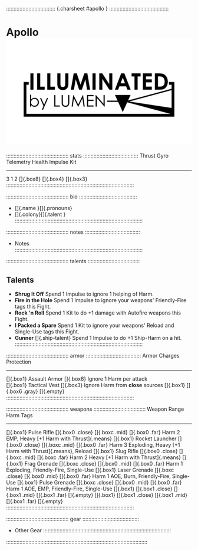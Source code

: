 ::::::::::::::::::::::::::::::::: {.charsheet #apollo } ::::::::::::::::::::::::::::::::::::::::
# Apollo ![Illuminated by LUMEN](art/lumen-dark.png)

:::::::::::::::::::::::::::::::::::::::::: stats :::::::::::::::::::::::::::::::::::::
 Thrust       Gyro      Telemetry      Health      Impulse      Kit
--------     ------    -----------    --------    ----------   -----
 3            1         2             []{.box8}   []{.box4}    []{.box3}
::::::::::::::::::::::::::::::::::::::::::::::::::::::::::::::::::::::::::::::::::::::

:::::::::::::::::::::::::::::::::::::::::: bio :::::::::::::::::::::::::::::::::::::::
- []{.name  }[]{.pronouns}
- []{.colony}[]{.talent  }  
::::::::::::::::::::::::::::::::::::::::::::::::::::::::::::::::::::::::::::::::::::::

:::::::::::::::::::::::::::::::::::::::::: notes :::::::::::::::::::::::::::::::::::::
- Notes       
::::::::::::::::::::::::::::::::::::::::::::::::::::::::::::::::::::::::::::::::::::::

:::::::::::::::::::::::::::::::::::::::::: talents :::::::::::::::::::::::::::::::::::
## Talents

- **Shrug It Off** Spend 1 Impulse to ignore 1 helping of Harm.
- **Fire in the Hole** Spend 1 Impulse to ignore your weapons' Friendly-Fire tags this Fight.
- **Rock 'n Roll** Spend 1 Kit to do +1 damage with Autofire weapons this Fight.
- **I Packed a Spare** Spend 1 Kit to ignore your weapons' Reload and Single-Use tags this Fight.
- **Gunner** []{.ship-talent} Spend 1 Impulse to do +1 Ship-Harm on a hit.
::::::::::::::::::::::::::::::::::::::::::::::::::::::::::::::::::::::::::::::::::::::

:::::::::::::::::::::::::::::::::::::::::: armor :::::::::::::::::::::::::::::::::::::
Armor                     Charges         Protection                           
-------------             --------------- -----------                                   
[]{.box1} Assault Armor   []{.box6}       Ignore 1 Harm per attack          
[]{.box1} Tactical Vest   []{.box3}       Ignore Harm from **close** sources
[]{.box1}                 []{.box6 .gray} []{.empty}                            
::::::::::::::::::::::::::::::::::::::::::::::::::::::::::::::::::::::::::::::::::::::

:::::::::::::::::::::::::::::::::::::::::: weapons :::::::::::::::::::::::::::::::::::
Weapon                    Range                                          Harm    Tags
---------------           ---                                            ------  -------
[]{.box1} Pulse Rifle     []{.box0 .close} []{.boxc .mid} []{.box0 .far} Harm 2  EMP, Heavy [+1 Harm with Thrust]{.means}
[]{.box1} Rocket Launcher []{.box0 .close} []{.boxc .mid} []{.box0 .far} Harm 3  Exploding, Heavy [+1 Harm with Thrust]{.means}, Reload
[]{.box1} Slug Rifle      []{.box0 .close} []{.boxc .mid} []{.boxc .far} Harm 2  Heavy [+1 Harm with Thrust]{.means}
[]{.box1} Frag Grenade    []{.boxc .close} []{.box0 .mid} []{.box0 .far} Harm 1  Exploding, Friendly-Fire, Single-Use
[]{.box1} Laser Grenade   []{.boxc .close} []{.box0 .mid} []{.box0 .far} Harm 1  AOE, Burn, Friendly-Fire, Single-Use
[]{.box1} Pulse Grenade   []{.boxc .close} []{.box0 .mid} []{.box0 .far} Harm 1  AOE, EMP, Friendly-Fire, Single-Use
[]{.box1}                 []{.box1 .close} []{.box1 .mid} []{.box1 .far}         []{.empty}
[]{.box1}                 []{.box1 .close} []{.box1 .mid} []{.box1 .far}         []{.empty}
::::::::::::::::::::::::::::::::::::::::::::::::::::::::::::::::::::::::::::::::::::::

:::::::::::::::::::::::::::::::::::::::::: gear ::::::::::::::::::::::::::::::::::::::
- Other Gear
::::::::::::::::::::::::::::::::::::::::::::::::::::::::::::::::::::::::::::::::::::::


:::::::::::::::::::::::::::::::::::::::::::::::::::::::::::::::::::::::::::::::::::::::::::::::

